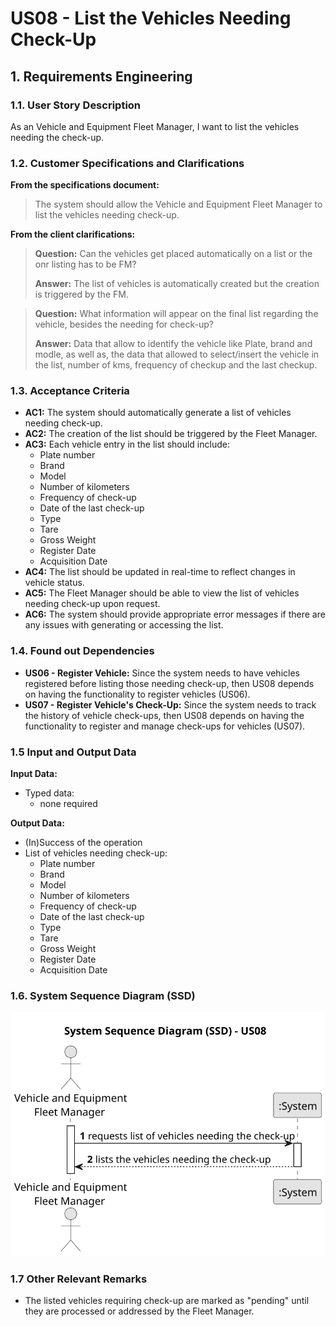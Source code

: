 # US08 - List the Vehicles Needing Check-Up


## 1. Requirements Engineering

### 1.1. User Story Description

As an Vehicle and Equipment Fleet Manager, I want to list the vehicles needing the check-up.

### 1.2. Customer Specifications and Clarifications 

**From the specifications document:**
>	The system should allow the Vehicle and Equipment Fleet Manager to list the vehicles needing check-up. 

**From the client clarifications:**

> **Question:** Can the vehicles get placed automatically on a list or the onr listing has to be FM?
>
> **Answer:** The list of vehicles is automatically created but the creation is triggered by the FM.

> **Question:** What information will appear on the final list regarding the vehicle, besides the needing for check-up?
>
> **Answer:** Data that allow to identify the vehicle like Plate, brand and modle, as well as, the data that allowed to select/insert the vehicle in the list, number of kms, frequency of checkup and the last checkup.

### 1.3. Acceptance Criteria

* **AC1:** The system should automatically generate a list of vehicles needing check-up.
* **AC2:** The creation of the list should be triggered by the Fleet Manager.
* **AC3:** Each vehicle entry in the list should include:
  * Plate number
  * Brand
  * Model
  * Number of kilometers
  * Frequency of check-up
  * Date of the last check-up
  * Type
  * Tare
  * Gross Weight 
  * Register Date
  * Acquisition Date
* **AC4:** The list should be updated in real-time to reflect changes in vehicle status.
* **AC5:** The Fleet Manager should be able to view the list of vehicles needing check-up upon request.
* **AC6:** The system should provide appropriate error messages if there are any issues with generating or accessing the list.
### 1.4. Found out Dependencies

* **US06 - Register Vehicle:** Since the system needs to have vehicles registered before listing those needing check-up, then US08 depends on having the functionality to register vehicles (US06).
* **US07 - Register Vehicle's Check-Up:** Since the system needs to track the history of vehicle check-ups, then US08 depends on having the functionality to register and manage check-ups for vehicles (US07).
### 1.5 Input and Output Data

**Input Data:**

* Typed data:
    * none required

**Output Data:**

* (In)Success of the operation
* List of vehicles needing check-up:
  * Plate number
  * Brand
  * Model
  * Number of kilometers
  * Frequency of check-up
  * Date of the last check-up
  * Type
  * Tare
  * Gross Weight
  * Register Date
  * Acquisition Date
### 1.6. System Sequence Diagram (SSD)

![System Sequence Diagram - Alternative One](svg/us08-system-sequence-diagram-success-System_Sequence_Diagram__SSD____US08.svg)


### 1.7 Other Relevant Remarks

* The listed vehicles requiring check-up are marked as "pending" until they are processed or addressed by the Fleet Manager.